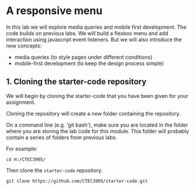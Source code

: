 # A responsive menu

In this lab we will explore media queries and mobile first development.
The code builds on previous labs.
We will build a flexbox menu and add interaction using javascript event listeners.
But we will also introduce the new concepts:

- media queries (to style pages under different conditions)
- mobile-first development (to keep the design process simple)

## 1. Cloning the starter-code repository

We will begin by cloning the starter-code that you have been given for your assignment.

Cloning the repository will create a new folder containing the repository.

On a command line (e.g. 'git bash'), make sure you are located in the folder where you are storing the lab code for this module.
This folder will probably contain a series of folders from previous labs.

For example:

`cd H:/CTEC3905/`

Then clone the `starter-code` repository.

```
git clone https://github.com/CTEC3905/starter-code.git
```
